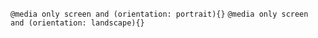 `@media only screen and (orientation: portrait){}`
`@media only screen and (orientation: landscape){}`